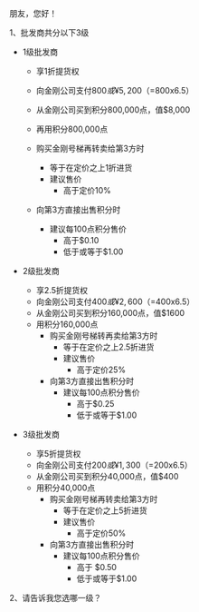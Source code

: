 朋友，您好！

1、批发商共分以下3级

- 1级批发商 
  - 享1折提货权
  - 向金刚公司支付$800或¥5,200（=$800x6.5）
  - 从金刚公司买到积分800,000点，值$8,000
  - 再用积分800,000点

  - 购买金刚号梯再转卖给第3方时
    - 等于在定价之上1折进货
    - 建议售价
      - 高于定价10%

  - 向第3方直接出售积分时
    - 建议每100点积分售价
      - 高于$0.10
      - 低于或等于$1.00<br>

- 2级批发商 
  - 享2.5折提货权
  - 向金刚公司支付$400或¥2,600（=$400x6.5）
  - 从金刚公司买到积分160,000点，值$1600
  - 用积分160,000点
    - 购买金刚号梯转再卖给第3方时
      - 等于在定价之上2.5折进货
      - 建议售价
        - 高于定价25%
    - 向第3方直接出售积分时
      - 建议每100点积分售价
        - 高于$0.25
        - 低于或等于$1.00<br>

- 3级批发商 
  - 享5折提货权
  - 向金刚公司支付$200或¥1,300（=$200x6.5）
  - 从金刚公司买到积分40,000点，值$400
  - 用积分40,000点
    - 购买金刚号梯再转卖给第3方时
      - 等于在定价之上5折进货
      - 建议售价
        - 高于定价50%
    - 向第3方直接出售积分时
      - 建议每100点积分售价
        - 高于 $0.50
        - 低于或等于$1.00 <br>


2、请告诉我您选哪一级？





